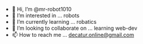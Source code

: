 - 👋 Hi, I’m @mr-robot1010
- 👀 I’m interested in ... robots
- 🌱 I’m currently learning ... robatics
- 💞️ I’m looking to collaborate on ... learning web-dev
- 📫 How to reach me ... decatur.online@gmail.com

<!---
mr-robot1010/mr-robot1010 is a ✨ special ✨ repository because its `README.md` (this file) appears on your GitHub profile.
You can click the Preview link to take a look at your changes.

--->
